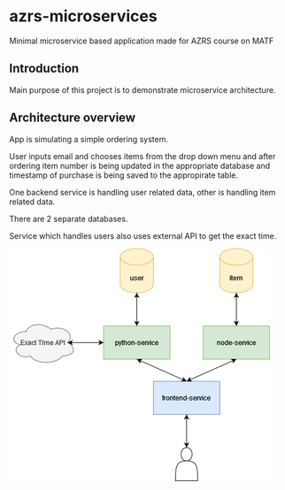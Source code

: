 # azrs-microservices

Minimal microservice based application made for AZRS course on MATF

## Introduction

Main purpose of this project is to demonstrate microservice architecture.

## Architecture overview

App is simulating a simple ordering system.

User inputs email and chooses items from the drop down menu and after ordering item number is being updated in the appropriate database and timestamp of purchase is being saved to the appropirate table.

One backend service is handling user related data, other is handling item related data.

There are 2 separate databases.

Service which handles users also uses external API to get the exact time.


![Architecture](/architecture.png)